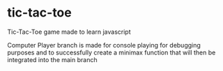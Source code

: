 # tic-tac-toe
Tic-Tac-Toe game made to learn javascript 

Computer Player branch is made for console playing for debugging purposes and to successfully create a minimax function that will then be integrated into the main branch
